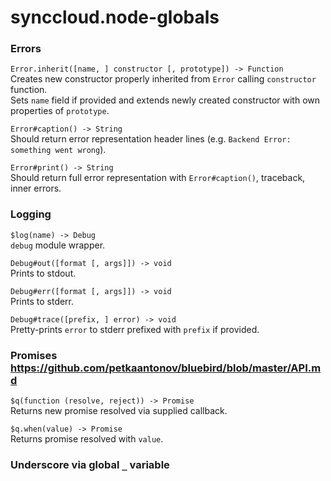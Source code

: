 # synccloud.node-globals


### Errors

`Error.inherit([name, ] constructor [, prototype]) -> Function`  
Creates new constructor properly inherited from `Error` calling `constructor` function.  
Sets `name` field if provided and extends newly created constructor with own properties of `prototype`.

`Error#caption() -> String`  
Should return error representation header lines (e.g. `Backend Error: something went wrong`).

`Error#print() -> String`  
Should return full error representation with `Error#caption()`, traceback, inner errors.


### Logging

`$log(name) -> Debug`  
`debug` module wrapper.

`Debug#out([format [, args]]) -> void`  
Prints to stdout.

`Debug#err([format [, args]]) -> void`  
Prints to stderr.

`Debug#trace([prefix, ] error) -> void`  
Pretty-prints `error` to stderr prefixed with `prefix` if provided.


### Promises<br>https://github.com/petkaantonov/bluebird/blob/master/API.md

`$q(function (resolve, reject)) -> Promise`  
Returns new promise resolved via supplied callback.

`$q.when(value) -> Promise`  
Returns promise resolved with `value`.


### Underscore via global `_` variable
